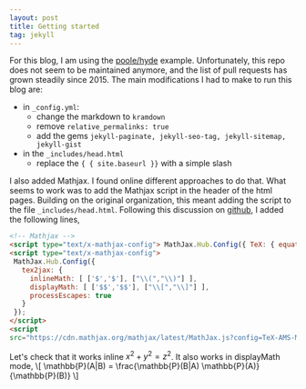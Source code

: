 ```yaml
---
layout: post
title: Getting started
tag: jekyll
---
```


For this blog, I am using the [poole/hyde](https://github.com/poole/hyde)
example. Unfortunately, this repo does not seem to be maintained anymore, and
the list of pull requests has grown steadily since 2015. The main modifications I
had to make to run this blog are:
* in `_config.yml`:
    - change the markdown to `kramdown`
    - remove `relative_permalinks: true`
    - add the gems `jekyll-paginate, jekyll-seo-tag, jekyll-sitemap, jekyll-gist`
* in the `_includes/head.html`
    - replace the ` { { site.baseurl }} ` with a simple slash

I also added Mathjax. I found online different approaches to do that. What seems
to work was to add the Mathjax script in the header of the html pages. Building
on the original organization, this meant adding the script to the file
`_includes/head.html`. Following this discussion on
[github](https://github.com/github/pages-gem/issues/307), I added the following
lines,  
```html  
<!-- Mathjax -->
<script type="text/x-mathjax-config"> MathJax.Hub.Config({ TeX: { equationNumbers: { autoNumber: "all" } } }); </script>
<script type="text/x-mathjax-config">
 MathJax.Hub.Config({
   tex2jax: {
     inlineMath: [ ['$','$'], ["\\(","\\)"] ],
     displayMath: [ ['$$','$$'], ["\\[","\\]"] ],
     processEscapes: true
   }
 });
</script>
<script
src="https://cdn.mathjax.org/mathjax/latest/MathJax.js?config=TeX-AMS-MML_HTMLorMML" type="text/javascript"></script>
```
Let's check that it works inline $x^2 + y^2 = z^2$. It also works in displayMath
mode,
\\[ \mathbb{P}(A|B) = \frac{\mathbb{P}(B|A) \mathbb{P}(A)}{\mathbb{P}(B)} \\]

